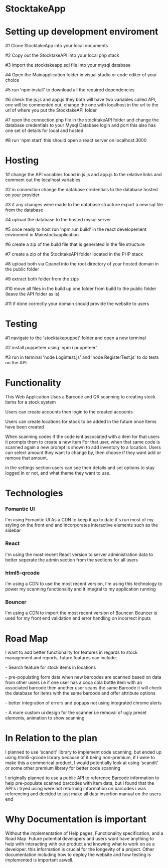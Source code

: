 # StocktakeApp

<h1>Setting up development enviroment</h1>

#1 Clone StocktakeApp into your local documents

#2 Copy out the StocktakeAPI into your local php stack

#3 import the stocktakeapp.sql file into your mysql database

#4 Open the Mainapplication folder in visual studio or code editer of your choice

#5 run 'npm install' to download all the required dependencies

#6 check the js.js and app.js they both will have two variables called API, one will be commented out, change the one with localhost in the url to the url of where you put
the StocktakeAPI folder

#7 open the connection.php file in the stocktakeAPI folder and change the database credentials to your Mysql Database login and port this also has one set of details for local
and hosted

#8 run 'npm start' this should open a react server on localhost:3000

<h1>Hosting</h1>

1# change the API variables found in js.js and app.js to the relative links and comment out the localhost variables

#2 in connection change the database credentials to the database hosted on your provider

#3 if any changes were made to the database structure export a new sql file from the database

#4 upload the database to the hosted mysql server

#5 once ready to host run 'npm run build' in the react developement enviroment in Mainstockapplication

#6 create a zip of the build file that is generated in the file structure

#7 create a zip of the StocktakeAPI folder located in the PHP stack

#8 upload both via Cpanel into the root directory of your hosted domain in the public folder

#9 extract both folder from the zips

#10 move all files in the build up one folder from build to the public folder (leave the API folder as is)

#11 if done correctly your domain should provide the website to users

<h1>Testing</h1>

#1 navigate to the 'stocktakepuppet' folder and open a new terminal

#2 install puppeteer using 'npm i puppeteer'

#3 run in terminal 'node Logintest.js' and 'node RegisterTest.js' to do tests on the API

<h1>Functionality</h1>

This Web Application Uses a Barcode and QR scanning to creating stock items for a stock system

Users can create accounts then login to the created accounts

Users can create locations for stock to be added in the future once items have been created

When scanning codes if the code isnt associated with a item for that users it prompts them to create a new item
For that user, when that same code is scanned again a new prompt is shown to add inventory to a location.
Users can select amount they want to change by, then choose if they want add or remove that amount.

in the settings section users can see their details and set options to stay logged in or not,
and what theme they want to use.

<h1>Technologies</h1>

<h3>Fomantic UI</h3>
<p>I'm using Fomantic UI As a CDN to keep it up to date it's run most of my styling on the front end and incorporates interactive elements such as the sidebar</p>

<h3>React</h3>
<p>I'm using the most recent React version to server administration data to better seperate the admin section from the sections for all users</p>

<h3>html5-qrcode</h3>
<p>i'm using a CDN to use the most recent version, i'm using this technology to power my scanning functionality and it integral to my application running</p>

<h3>Bouncer</h3>
<p>I'm using a CDN to import the most recent version of Bouncer. Bouncer is used for my front end validation and error handling on incorrect inputs</p>


<h1>Road Map</h1>

I want to add better functionality for features in regards to stock management and reports, future features can include:
	<p>- Search feature for stock items in locations</p>
	<p>- pre-populating form data when new barcodes are scanned based on data from other users 
	  i.e if one user has a coca cola bottle item with an associated barcode then another user scans the same
	  Barcode it will check the database for items with the same barcode and offer attribute options</p>
	<p>- better integration of errors and popups not using integrated chrome alerts</p>
	<p>- A more custom ui design for the scanner i.e removal of ugly preset elements, animation to show scanning</p>

<h1>In Relation to the plan</h1>
<P> I planned to use 'scandit' library to implement code scanning, but ended up using html5-qrcode library because of it being non-premium, if I were to make this a commerical product, I would potentially look at using 'scandit' or some other premium library for better code scanning</p>
<p>I originally planned to use a public API to reference Barcode information to help pre-populate scanned barcodes with item data, but i found that the API's i tryed using
	were not returning information on barcodes i was referencing and decided to just make all data insertion manual on the users end</p>

<h1>Why Documentation is important</h1>
<p>
	Without the implementation of Help pages, Functionality specification, and a Road Map.
	Future potential developers and users wont have anything to help with interacting with our product
	and knowing what to work on as a developer. this information is crucial for the longevity of a project.
	Other documentation including how to deploy the website and how testing is implemented is important aswell.
</p>
